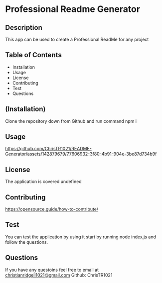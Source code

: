 # Professional Readme Generator

## Description

This app can be used to create a Professional ReadMe for any project

## Table of Contents

- Installation
- Usage
- License 
- Contributing
- Test
- Questions

## (Installation)

Clone the repository down from Github and run command npm i

## Usage 


https://github.com/ChrisTR1021/README-Generator/assets/142879679/77606932-3f80-4b91-904e-3be87d734b9f

## License

The application is covered undefined

## Contributing 

https://opensource.guide/how-to-contribute/

## Test

You can test the application by using it start by running node index,js and follow the questions.

## Questions

If you have any questoins feel free to email at christianridgell1021@gmail.com 
Github: ChrisTR1021
